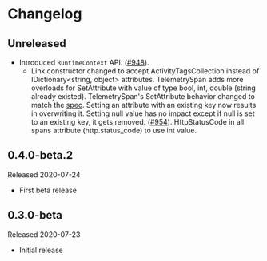 # Changelog

## Unreleased

* Introduced `RuntimeContext` API.
  ([#948](https://github.com/open-telemetry/opentelemetry-dotnet/pull/948)).
  * Link constructor changed to accept ActivityTagsCollection instead of
  IDictionary<string, object> attributes. TelemetrySpan adds more overloads for
  SetAttribute with value of type bool, int, double (string already existed).
  TelemetrySpan's SetAttribute behavior changed to match the
  [spec](https://github.com/open-telemetry/opentelemetry-specification/blob/master/specification/trace/api.md#set-attributes).
  Setting an attribute with an existing key now results in overwriting it.
  Setting null value has no impact except if null is set to an existing key,
  it gets removed.
  ([#954](https://github.com/open-telemetry/opentelemetry-dotnet/pull/954)).
  HttpStatusCode in all spans attribute (http.status_code) to use int value.
## 0.4.0-beta.2

Released 2020-07-24

* First beta release

## 0.3.0-beta

Released 2020-07-23

* Initial release
